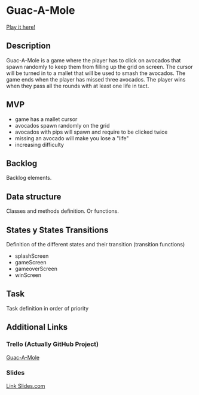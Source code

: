 # Guac-A-Mole

[Play it here!](https://jessevermeulen123.github.io/Guac-A-Mole/)


## Description
Guac-A-Mole is a game where the player has to click on avocados that spawn randomly to keep them from filling up the grid on screen. The cursor will be turned in to a mallet that will be used to smash the avocados. The game ends when the player has missed three avocados. The player wins when they pass all the rounds with at least one life in tact. 


## MVP
- game has a mallet cursor
- avocados spawn randomly on the grid
- avocados with pips will spawn and require to be clicked twice 
- missing an avocado will make you lose a "life" 
- increasing difficulty

## Backlog
Backlog elements.


## Data structure
Classes and methods definition. Or functions.


## States y States Transitions
Definition of the different states and their transition (transition functions)

- splashScreen
- gameScreen
- gameoverScreen
- winScreen


## Task
Task definition in order of priority


## Additional Links


### Trello (Actually GitHub Project)
[Guac-A-Mole](https://github.com/JesseVermeulen123/Guac-A-Mole/projects/1)


### Slides
[Link Slides.com](http://slides.com)
